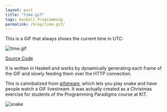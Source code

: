 ```yaml
---
layout: post
title: "time.gif"
tags: Haskell Programming
permalink: /blog/time.gif/
---
```


This is a GIF that always shows the current time in UTC:

<!--more-->
![time.gif](/time.gif)

[Source Code](https://github.com/def-/time.gif)

It is written in Haskell and works by dynamically generating each frame of the GIF and slowly feeding them over the HTTP connection.

This is cannibalized from [gifstream](https://github.com/def-/gifstream), which lets you play snake and have people watch a GIF livestream. It was actually created as a Christmas exercise for students of the Programming Paradigms course at KIT.

![snake](https://raw.githubusercontent.com/def-/gifstream/master/snake.gif)
